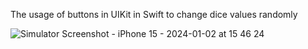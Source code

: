 The usage of buttons in UIKit in Swift to change dice values randomly 


![Simulator Screenshot - iPhone 15 - 2024-01-02 at 15 46 24](https://github.com/Gokul1503A/Dicee/assets/154863043/c3e6be82-f2f1-4b2d-bed4-579009475c34)
